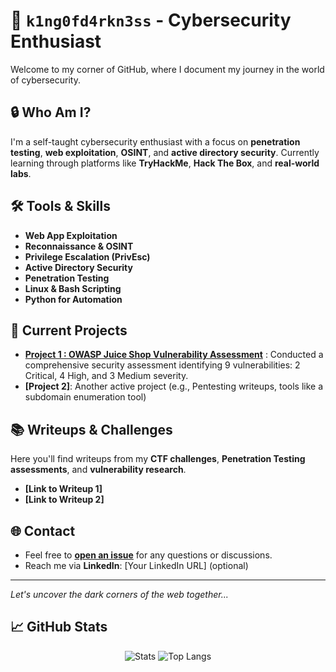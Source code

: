 # 👑 `k1ng0fd4rkn3ss` - Cybersecurity Enthusiast

Welcome to my corner of GitHub, where I document my journey in the world of cybersecurity.

## 🔒 Who Am I?
I'm a self-taught cybersecurity enthusiast with a focus on **penetration testing**, **web exploitation**, **OSINT**, and **active directory security**. Currently learning through platforms like **TryHackMe**, **Hack The Box**, and **real-world labs**.

## 🛠️ Tools & Skills
- **Web App Exploitation**  
- **Reconnaissance & OSINT**  
- **Privilege Escalation (PrivEsc)**  
- **Active Directory Security**  
- **Penetration Testing**  
- **Linux & Bash Scripting**  
- **Python for Automation**  

## 🚀 Current Projects
- **[Project 1 : OWASP Juice Shop Vulnerability Assessment](https://github.com/king0fdarkness/juice-shop-vulnerability-report/blob/main/juice-shop-vulnerability-report.md)** : Conducted a comprehensive security assessment identifying 9 vulnerabilities: 2 Critical, 4 High, and 3 Medium severity.
- **[Project 2]**: Another active project (e.g., Pentesting writeups, tools like a subdomain enumeration tool)

## 📚 Writeups & Challenges
Here you'll find writeups from my **CTF challenges**, **Penetration Testing assessments**, and **vulnerability research**.

- **[Link to Writeup 1]**
- **[Link to Writeup 2]**

## 🌐 Contact
- Feel free to **[open an issue](https://github.com/k1ng0fd4rkn3ss/issues)** for any questions or discussions.
- Reach me via **LinkedIn**: [Your LinkedIn URL] (optional)

---

*Let's uncover the dark corners of the web together...*


## 📈 GitHub Stats



<p align="center">
  <img src="https://github-readme-stats.vercel.app/api?username=king0fdarkness&show_icons=true&theme=tokyonight" alt="Stats" />
  <img src="https://github-readme-stats.vercel.app/api/top-langs/?username=king0fdarkness&layout=compact&theme=tokyonight" alt="Top Langs" />
</p>


